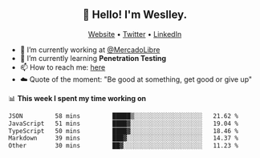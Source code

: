 <h2 align="center">👋 Hello! I'm Weslley.</h2>
<p align="center">
  <a href="http://weslleyneri.com.br">Website</a> •
  <a href="https://twitter.com/Weslley_Neri">Twitter</a> •
  <a href="https://www.linkedin.com/in/weslley-neri-3658908b">LinkedIn</a>
</p>


- 🔭 I’m currently working at [@MercadoLibre](https://github.com/mercadolibre)
- 🌱 I’m currently learning **Penetration Testing**
- 📫 How to reach me: [here](mailto:weslley39@gmail.com)
- ☁️ Quote of the moment: "Be good at something, get good or give up"

📊 **This week I spent my time working on**
<!--START_SECTION:waka-->

```txt
JSON         58 mins         █████▒░░░░░░░░░░░░░░░░░░░   21.62 %
JavaScript   51 mins         ████▓░░░░░░░░░░░░░░░░░░░░   19.04 %
TypeScript   50 mins         ████▓░░░░░░░░░░░░░░░░░░░░   18.46 %
Markdown     39 mins         ███▓░░░░░░░░░░░░░░░░░░░░░   14.37 %
Other        30 mins         ██▓░░░░░░░░░░░░░░░░░░░░░░   11.23 %
```

<!--END_SECTION:waka-->

<!-- Inspired by https://github.com/gruselhaus/gruselhaus -->